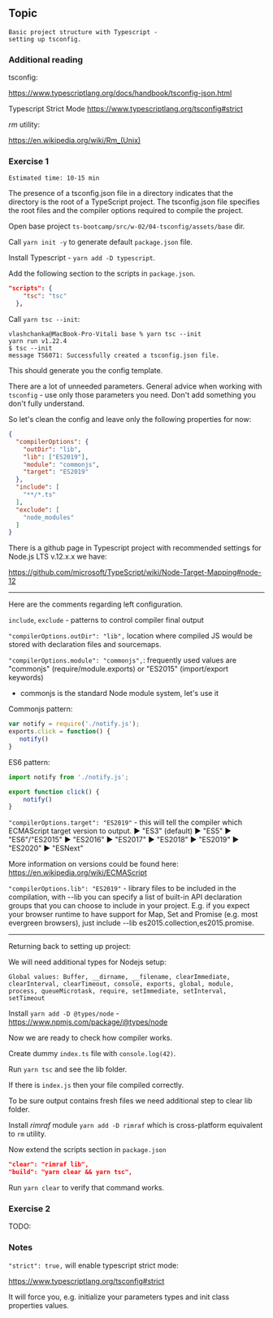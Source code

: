 ## Topic

```text
Basic project structure with Typescript - 
setting up tsconfig.
```

### Additional reading

tsconfig:

https://www.typescriptlang.org/docs/handbook/tsconfig-json.html

Typescript Strict Mode
https://www.typescriptlang.org/tsconfig#strict

*rm* utility:

https://en.wikipedia.org/wiki/Rm_(Unix)

### Exercise 1

`Estimated time: 10-15 min`

The presence of a tsconfig.json file in a directory indicates 
that the directory is the root of a TypeScript project. 
The tsconfig.json file specifies the root files and 
the compiler options required to compile the project.


Open base project
`ts-bootcamp/src/w-02/04-tsconfig/assets/base` dir.

Call `yarn init -y` to generate default `package.json` file.

Install Typescript - `yarn add -D typescript`.

Add the following section to the scripts in `package.json`. 

```json
"scripts": {
    "tsc": "tsc"
  },
```

Call `yarn tsc --init`:

```shell script
vlashchanka@MacBook-Pro-Vitali base % yarn tsc --init
yarn run v1.22.4
$ tsc --init
message TS6071: Successfully created a tsconfig.json file.
```

This should generate you the config template.

There are a lot of unneeded parameters.
General advice when working with `tsconfig` - use only those
parameters you need. Don't add something
you don't fully understand.

So let's clean the config and leave only
the following properties for now:

```json
{
  "compilerOptions": {
    "outDir": "lib",
    "lib": ["ES2019"],
    "module": "commonjs",
    "target": "ES2019"
  },
  "include": [
    "**/*.ts"
  ],
  "exclude": [
    "node_modules"
  ]
}
```

There is a github page in Typescript project
with recommended settings for Node.js LTS v.12.x.x we have: 

https://github.com/microsoft/TypeScript/wiki/Node-Target-Mapping#node-12

-----

Here are the comments regarding left configuration.

`include`, `exclude` - patterns to control
 compiler final output
 
`"compilerOptions.outDir": "lib",` location where
compiled JS would be stored with declaration files
and sourcemaps.

`"compilerOptions.module": "commonjs",`: frequently used
 values are "commonjs" (require/module.exports)
 or "ES2015" (import/export keywords)
 - commonjs is the standard Node module system, let's use
 it
 
Commonjs pattern:
 ```javascript
var notify = require('./notify.js');
exports.click = function() {
    notify()
}
```
ES6 pattern:
```javascript
import notify from './notify.js';

export function click() {
    notify()
}
```

`"compilerOptions.target": "ES2019"` - this will tell
the compiler which ECMAScript target version to output.
► "ES3" (default) ► "ES5" ► "ES6"/"ES2015" ► "ES2016"
► "ES2017" ► "ES2018" ► "ES2019" ► "ES2020" ► "ESNext"

More information on versions could be found here:
https://en.wikipedia.org/wiki/ECMAScript


`"compilerOptions.lib": "ES2019"` -
library files to be included in the compilation,
with --lib you can specify a list of built-in
API declaration groups that you can choose to include
in your project. E.g. if you expect your browser runtime to have
support for Map, Set and Promise (e.g. most evergreen browsers),
just include --lib es2015.collection,es2015.promise.

-----

Returning back to setting up project:

We will need additional types for Nodejs setup:

`Global values: Buffer, __dirname, __filename,
clearImmediate, clearInterval, clearTimeout,
console, exports, global, module, process, queueMicrotask,
require, setImmediate, setInterval, setTimeout`

Install `yarn add -D @types/node` - https://www.npmjs.com/package/@types/node

Now we are ready to check how compiler works.

Create dummy `index.ts` file with `console.log(42)`.

Run `yarn tsc` and see the lib folder.

If there is `index.js` then your file compiled correctly.

To be sure output contains fresh files we need additional
step to clear lib folder.

Install *rimraf* module `yarn add -D rimraf` which is
cross-platform equivalent to `rm` utility. 

Now extend the scripts section in `package.json`
```json
"clear": "rimraf lib",
"build": "yarn clear && yarn tsc",
```

Run `yarn clear` to verify that command works.


### Exercise 2

TODO: 


### Notes


`"strict": true,` will enable typescript strict mode:

https://www.typescriptlang.org/tsconfig#strict

It will force you, e.g. initialize your parameters
types and init class properties values.





